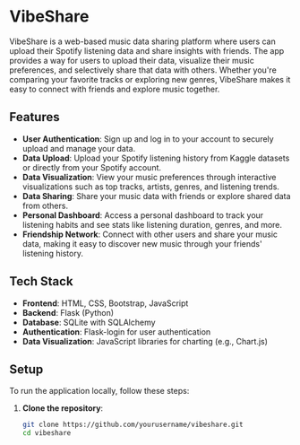 # VibeShare

VibeShare is a web-based music data sharing platform where users can upload their Spotify listening data and share insights with friends. The app provides a way for users to upload their data, visualize their music preferences, and selectively share that data with others. Whether you're comparing your favorite tracks or exploring new genres, VibeShare makes it easy to connect with friends and explore music together.

## Features

- **User Authentication**: Sign up and log in to your account to securely upload and manage your data.
- **Data Upload**: Upload your Spotify listening history from Kaggle datasets or directly from your Spotify account.
- **Data Visualization**: View your music preferences through interactive visualizations such as top tracks, artists, genres, and listening trends.
- **Data Sharing**: Share your music data with friends or explore shared data from others.
- **Personal Dashboard**: Access a personal dashboard to track your listening habits and see stats like listening duration, genres, and more.
- **Friendship Network**: Connect with other users and share your music data, making it easy to discover new music through your friends' listening history.

## Tech Stack

- **Frontend**: HTML, CSS, Bootstrap, JavaScript
- **Backend**: Flask (Python)
- **Database**: SQLite with SQLAlchemy
- **Authentication**: Flask-login for user authentication
- **Data Visualization**: JavaScript libraries for charting (e.g., Chart.js)

## Setup

To run the application locally, follow these steps:

1. **Clone the repository**:

   ```bash
   git clone https://github.com/yourusername/vibeshare.git
   cd vibeshare

